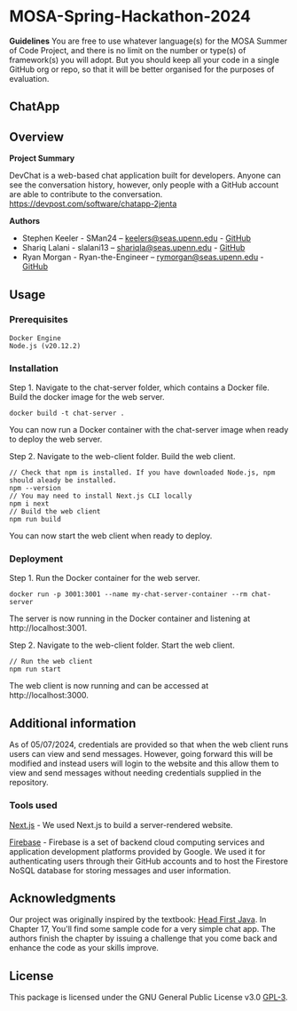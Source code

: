 # MOSA-Spring-Hackathon-2024

**Guidelines**
You are free to use whatever language(s) for the MOSA Summer of Code Project, and there is no limit on the number or type(s) of framework(s) you will adopt. But you should keep all your code in a single GitHub org or repo, so that it will be better organised for the purposes of evaluation.

## **ChatApp**

## **Overview**

**Project Summary**

DevChat is a web-based chat application built for developers. Anyone can see the conversation history, however, only people with a GitHub account are able to contribute to the conversation.
https://devpost.com/software/chatapp-2jenta

**Authors**

- Stephen Keeler - SMan24 – keelers@seas.upenn.edu - [GitHub](https://github.com/Stephman1)
- Shariq Lalani - slalani13 – shariqla@seas.upenn.edu - [GitHub](https://github.com/slalani13)
- Ryan Morgan - Ryan-the-Engineer – rymorgan@seas.upenn.edu - [GitHub](https://github.com/MisutaKohi)

## **Usage**

### **Prerequisites** 
```
Docker Engine
Node.js (v20.12.2)
```

### **Installation**

Step 1.
Navigate to the chat-server folder, which contains a Docker file. Build the docker image for the web server.
```
docker build -t chat-server .
```
You can now run a Docker container with the chat-server image when ready to deploy the web server.

Step 2.
Navigate to the web-client folder. Build the web client.
```
// Check that npm is installed. If you have downloaded Node.js, npm should aleady be installed.
npm --version
// You may need to install Next.js CLI locally
npm i next
// Build the web client
npm run build
```
You can now start the web client when ready to deploy.

### **Deployment**

Step 1.
Run the Docker container for the web server.
```
docker run -p 3001:3001 --name my-chat-server-container --rm chat-server
```
The server is now running in the Docker container and listening at http://localhost:3001.

Step 2.
Navigate to the web-client folder. Start the web client.
```
// Run the web client
npm run start
```
The web client is now running and can be accessed at http://localhost:3000.

## **Additional information**

As of 05/07/2024, credentials are provided so that when the web client runs users can view and send messages. However, going forward this will be modified and instead users will login to the website and this allow them to view and send messages without needing credentials supplied in the repository.

### **Tools used**

[Next.js](https://nextjs.org/) - We used Next.js to build a server-rendered website.

[Firebase](https://firebase.google.com/)  - Firebase is a set of backend cloud computing services and application development platforms provided by Google. We used it for authenticating users through their GitHub accounts and to host the Firestore NoSQL database for storing messages and user information.

## **Acknowledgments**

Our project was originally inspired by the textbook: [Head First Java](https://www.oreilly.com/library/view/head-first-java/9781492091646/). In Chapter 17, You'll find some sample code for a very simple chat app. The authors finish the chapter by issuing a challenge that you come back and enhance the code as your skills improve.

## **License**

This package is licensed under the GNU General Public License v3.0 [GPL-3](https://choosealicense.com/licenses/gpl-3.0/).


